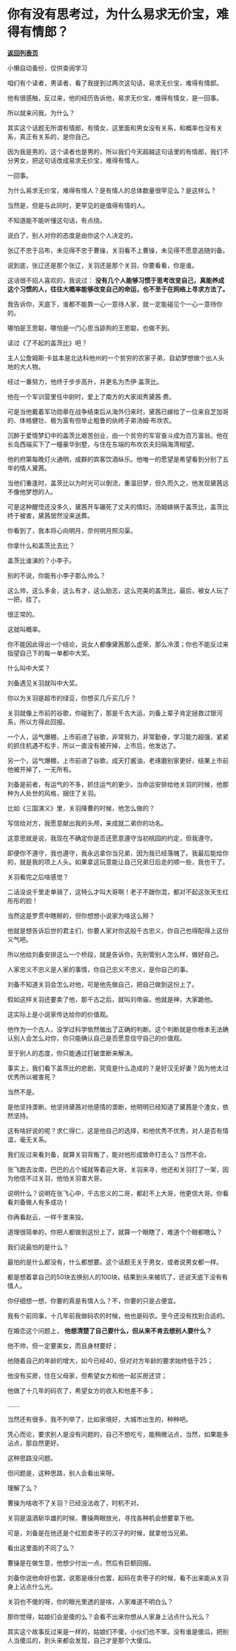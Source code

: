 # 你有没有思考过，为什么易求无价宝，难得有情郎？

[**返回列表页**](/gzh/记忆承载3)

小懒自动备份，仅供查阅学习

咱们有个读者，男读者，看了我提到过两次这句话，易求无价宝，难得有情郎。  

  

他有很感触，反过来，他的经历告诉他，易求无价宝，难得有情女，是一回事。

  

所以就来问我，为什么？

  

其实这个话题无所谓有情郎，有情女，这里面和男女没有关系，和概率也没有关系，真正有关系的，是你自己。

  

因为我是男的，这个读者也是男的，所以我们今天超越这句话里的有情郎，我们不分男女，把这句话改成易求无价宝，难得有情人。  

  

一回事。  

  

为什么易求无价宝，难得有情人？是有情人的总体数量很罕见么？是这样么？

  

当然是，但是与此同时，更罕见的是值得有情的人。

  

不知道能不能听懂这句话，有点绕。

  

说白了，别人对你的态度是由你这个人决定的。

  

张辽不忠于吕布，未见得不忠于曹操，关羽看不上曹操，未见得不愿意追随刘备。  

  

说到底，张辽还是那个张辽，关羽还是那个关羽，你要看看，你是谁。  

  

这话很不招人喜欢的，我说过： **没有几个人能够习惯于思考改变自己，真能养成这个习惯的人，往往大概率能够改变自己的命运，也不至于在网络上寻求方法了。**

  

我告诉你，天底下，谁都不能靠一心一意待人家，就一定能碰见个一心一意待你的。

  

哪怕是王思聪，哪怕是一门心思当舔狗的王思聪，也做不到。

  

读过《了不起的盖茨比》吧？

  

主人公詹姆斯·卡兹本是北达科他州的一个贫穷的农家子弟，自幼梦想做个出人头地的大人物。

  

经过一番努力，他终于步步高升，并更名为杰伊·盖茨比。

  

他在一个军训营里任中尉时，爱上了南方的大家闺秀黛茜·费。

  

可是当他戴着军功勋章在战争结束后从海外归来时，黛茜已嫁给了一位来自芝加哥的、体格健壮、极为富有但举止粗鲁的纨绔子弟汤姆·布坎农。

  

沉醉于爱情梦幻中的盖茨比艰苦创业，由一个贫穷的军官奋斗成为百万富翁。他在长岛西端买下了一幢豪华别墅，与住在东端的布坎农夫妇隔海湾相望。

  

他的府第每晚灯火通明，成群的宾客饮酒纵乐。他唯一的愿望是希望看到分别了五年的情人黛茜。

  

当他们重逢时，盖茨比以为时光可以倒流，重温旧梦，但久而久之，他发现黛茜远不像他梦想的人。

  

可是这种醒悟还没多久，黛茜开车碾死了丈夫的情妇，汤姆嫁祸于盖茨比，盖茨比终于被害，黛茜居然没来送葬。

  

你看到了，我本将心向明月，奈何明月照沟渠。  

  

你拿什么和盖茨比去比？

  

盖茨比谁演的？小李子。

  

别的不说，你能有小李子那么帅么？

  

这么帅，这么多金，这么有才，这么励志，这么完美的盖茨比，最后，被女人玩了一把，挂了。  

  

很正常的。  

  

这就叫概率。

  

你不能因此得出一个结论，说女人都像黛茜那么虚荣，那么冷漠；你也不能反过来指望自己下的每一单都中大奖。

  

什么叫中大奖？  

  

刘备遇见关羽就叫中大奖。

  

你以为关羽是超市的绿豆，你想买几斤买几斤？  

  

关羽就像上市前的谷歌，你碰到了，那是千古大运，刘备上辈子肯定拯救过银河系，所以方得此回报。  

  

一个人，运气爆棚，上市前进了谷歌，非常努力，非常勤奋，学习能力超强，紧紧的抓住机遇不松手，所以一直没有被开掉，上市后，他发达了。

  

另一个，运气爆棚，上市前进了谷歌，成天打酱油，老琢磨别家更好，结果上市前他被开掉了，一无所有。  

  

刘备是前者，有运气的不多，抓住运气的更少。当命运安排给他关羽的时候，他那种为人处世的风格，捆住了关羽。

  

比如《三国演义》里，关羽降曹的时候，他怎么做的？

  

写信给对方，我愿意献出我的头颅，来成就二弟你的功名。

  

这意思就是说，我现在不确定你是否还愿意遵守当初桃园的约定，但我遵守。  

  

即便你不遵守，我也遵守，我永远拿你当兄弟，因为我已经落魄了。我最后能给你的，就是我的项上人头。如果拿这玩意能让自己兄弟日后走的顺一些，我也干了。

  

关羽看完之后啥感觉？

  

二话没说千里走单骑了，这特么才叫大哥啊！老子不跟你混，都对不起这张天生红彤彤的脸！

  

当然这是罗贯中瞎掰的，但你想想小说家为啥这么掰？  

  

他就是想告诉后世的君主们，你要人家对你这般千古忠义，你自己也得配得上这份义气吧。

  

所以他给刘备安排这么一个桥段，就是告诉你，先别管别人怎么样，做好自己。

  

人家忠义不忠义是人家的事情，你自己忠义不忠义，是你自己的事。

  

刘备不知道关羽会怎么对他，可是他先做自己，把自己做到这份上了。

  

假如这样关羽还要卖了他，那千古之后，就叫刘帝庙，他就是神，大家跪他。

  

这实际上是小说家传达给你的价值观。  

  

他作为一个古人，没学过科学依然做出了正确的判断。这个判断就是你根本无法确认别人会怎么对你，你只能确认自己是否愿意信守自己的价值观。

  

至于别人的态度，你只能通过打破垄断来解决。

  

事实上，我们看下盖茨比的悲剧，究竟是什么造成的？是好汉无好妻？因为他太过优秀所以被害死？

  

当然不是。

  

是他坚持垄断。他坚持黛茜对他感情的垄断，他明明已经知道了黛茜是个渣女，依然坚持。

  

这有啥好说的呢？求仁得仁，这是他自己的选择，和他优秀不优秀，对人是否有情谊，毫无关系。

  

我们反过来看刘备，就算关羽背叛了，能对他形成致命打击么？当然不会。

  

张飞跑去汝南，巴巴的占个城就等着迎大哥，关羽来寻，他还和关羽打了一架，因为他信不过关羽，他怕关羽害大哥。

  

说明什么？说明在张飞心中，千古忠义的二哥，都赶不上大哥，他更信大哥。你看看刘备做人有多成功！

  

你再看赵云，一样千里来投。

  

道理很简单的，你把人都做到这份上了，就算一个眼瞎了，难道个个眼都瞎么？

  

我们说最怕的是什么？  

  

最怕的是什么都没有，什么都想要。这个话题无关于男女，或者说男女都一样。

  

都是想着拿自己的50块去换别人的100块，结果到头来被坑了，还说天底下没有有情人。

  

你仔细想一想，你要的真是有情人么？不，你要的只是占便宜。  

  

我有个前同事，十几年前我做码农的时候，他也是码农。至今还没有找到合适的。

  

在婚恋这个问题上， **他想清楚了自己要什么，但从来不肯去想别人要什么？**

  

他不帅，但一定要美女，而且身材要好；  

他随着自己的年龄的增大，如今已经40，但对对方年龄的要求始终低于25；  

他没有买房，住在父母家，但希望女方和他一起买房还贷；  

他做了十几年的码农了，希望女方的收入和他差不多；  

.......  

  

当然还有很多，我不列举了，比如家境好，大城市出生的，种种吧。

  

凭心而论，要求别人是没有问题的，自己不想吃亏，能稍微沾点，当然，如果能多沾点，那自然更好。  

  

这种思路没问题。  

  

但问题是，这种思路，别人会看出来呀。  

  

理解了么？  

  

曹操为啥收不了关羽？已经没法收了，时机不对。  

  

关羽是温酒斩华雄的时候，曹操两眼放光，寻找各种机会想要拿下他。  

  

可是，刘备是在他还是个红脸卖枣子的汉子的时候，就拿他当兄弟。

  

看出这里面的不同了么？  

  

曹操是在做生意，他想少付出一点，然后有巨额回报。

  

刘备你说他命好也罢，说那是缘分也罢，起码在卖枣子的时候，看不出来能从关羽身上沾点什么光。  

  

关羽也不傻的呀，你的眼光里透的是啥，人家难道不明白么？  

  

那你觉得，姑娘们会是傻的么？会看不出来你想从人家身上沾点什么光么？

  

其实这个故事反过来是一样的，姑娘们不傻，小伙们也不笨。没有谁是傻瓜，把别人当傻瓜的，到头来都会发现，自己才是那个大傻瓜。

